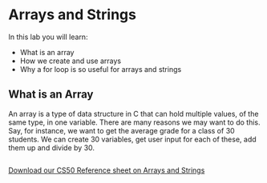 # Arrays and Strings

In this lab you will learn:

- What is an array
- How we create and use arrays
- Why a for loop is so useful for arrays and strings

## What is an Array

An array is a type of data structure in C that can hold multiple values, of the same type, in one variable. There are many reasons we may want to do this. Say, for instance, we want to get the average grade for a class of 30 students. We can create 30 variables, get user input for each of these, add them up and divide by 30. 

```c

```



[Download our CS50 Reference sheet on Arrays and Strings](https://ap.cs50.school/assets/pdfs/unit2/arrays_and_strings.pdf)
